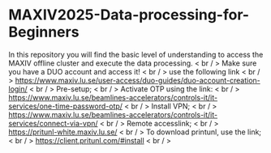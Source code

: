 # MAXIV2025-Data-processing-for-Beginners
In this repository you will find the basic level of understanding to access the MAXIV offline cluster and execute the data processing. < br / >
Make sure you have a DUO account and access it! < br / >
use the following link < br / >
https://www.maxiv.lu.se/user-access/duo-guides/duo-account-creation-login/ < br / >
Pre-setup; < br / >
Activate OTP using the link: < br / >
https://www.maxiv.lu.se/beamlines-accelerators/controls-it/it-services/one-time-password-otp/  < br / >
Install VPN; < br / >
https://www.maxiv.lu.se/beamlines-accelerators/controls-it/it-services/connect-via-vpn/ < br / >
Remote accesslink; < br / >
https://pritunl-white.maxiv.lu.se/ < br / > 
To download printunl, use the link; < br / >
https://client.pritunl.com/#install < br / >




